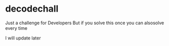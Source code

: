 # decodechall
 Just a challenge for Developers
 But if you solve this once you can alsosolve every time
 
 I will update later
 
